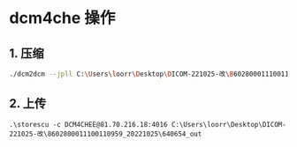 # dcm4che 操作

## 1. 压缩

```bash
./dcm2dcm --jpll C:\Users\loorr\Desktop\DICOM-221025-改\8602800011100114853_20221025\640660 C:\Users\loorr\Desktop\DICOM-221025-改\8602800011100114853_20221025\640660_out  
```

## 2. 上传
```
.\storescu -c DCM4CHEE@81.70.216.18:4016 C:\Users\loorr\Desktop\DICOM-221025-改\8602800011100110959_20221025\640654_out
```